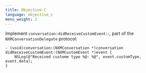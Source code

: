```yaml
---
title: Objective-C
language: objective_c
menu_weight: 2
---
```


Implement `conversation:didReceiveCustomEvent:`:, part of the `NXMConversationDelegate` protocol:

```objective_c
- (void)conversation:(NXMConversation *)conversation didReceiveCustomEvent:(NXMCustomEvent *)event {
    NSLog(@"Received custome type %@: %@", event.customType, event.data);
}
```